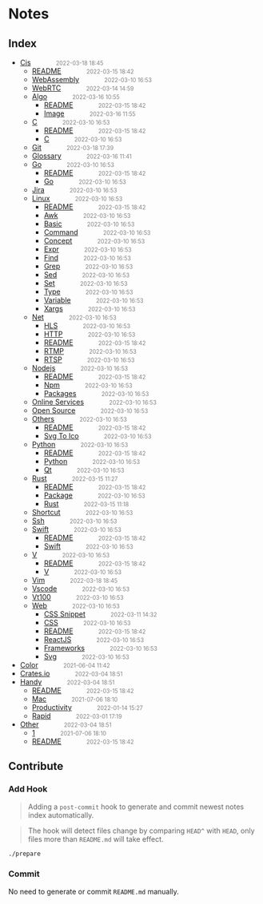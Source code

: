 
# Notes

## Index

- [Cis](src/cis)<span style="padding-left:2em;color:orange"></span><span style="color:gray;font-size:.8em;padding-left:2em">2022-03-18 18:45</span>
  - [README](src/cis/)<span style="padding-left:2em;color:orange"></span><span style="color:gray;font-size:.8em;padding-left:2em">2022-03-15 18:42</span>
  - [WebAssembly](src/cis/WebAssembly)<span style="padding-left:2em;color:orange"></span><span style="color:gray;font-size:.8em;padding-left:2em">2022-03-10 16:53</span>
  - [WebRTC](src/cis/WebRTC)<span style="padding-left:2em;color:orange"></span><span style="color:gray;font-size:.8em;padding-left:2em">2022-03-14 14:59</span>
  - [Algo](src/cis/algo)<span style="padding-left:2em;color:orange"></span><span style="color:gray;font-size:.8em;padding-left:2em">2022-03-16 10:55</span>
    - [README](src/cis/algo/)<span style="padding-left:2em;color:orange"></span><span style="color:gray;font-size:.8em;padding-left:2em">2022-03-15 18:42</span>
    - [Image](src/cis/algo/image)<span style="padding-left:2em;color:orange"></span><span style="color:gray;font-size:.8em;padding-left:2em">2022-03-16 11:55</span>
  - [C](src/cis/c)<span style="padding-left:2em;color:orange"></span><span style="color:gray;font-size:.8em;padding-left:2em">2022-03-10 16:53</span>
    - [README](src/cis/c/)<span style="padding-left:2em;color:orange"></span><span style="color:gray;font-size:.8em;padding-left:2em">2022-03-15 18:42</span>
    - [C](src/cis/c/c)<span style="padding-left:2em;color:orange"></span><span style="color:gray;font-size:.8em;padding-left:2em">2022-03-10 16:53</span>
  - [Git](src/cis/git)<span style="padding-left:2em;color:orange"></span><span style="color:gray;font-size:.8em;padding-left:2em">2022-03-18 17:39</span>
  - [Glossary](src/cis/glossary)<span style="padding-left:2em;color:orange"></span><span style="color:gray;font-size:.8em;padding-left:2em">2022-03-16 11:41</span>
  - [Go](src/cis/go)<span style="padding-left:2em;color:orange"></span><span style="color:gray;font-size:.8em;padding-left:2em">2022-03-10 16:53</span>
    - [README](src/cis/go/)<span style="padding-left:2em;color:orange"></span><span style="color:gray;font-size:.8em;padding-left:2em">2022-03-15 18:42</span>
    - [Go](src/cis/go/go)<span style="padding-left:2em;color:orange"></span><span style="color:gray;font-size:.8em;padding-left:2em">2022-03-10 16:53</span>
  - [Jira](src/cis/jira)<span style="padding-left:2em;color:orange"></span><span style="color:gray;font-size:.8em;padding-left:2em">2022-03-10 16:53</span>
  - [Linux](src/cis/linux)<span style="padding-left:2em;color:orange"></span><span style="color:gray;font-size:.8em;padding-left:2em">2022-03-10 16:53</span>
    - [README](src/cis/linux/)<span style="padding-left:2em;color:orange"></span><span style="color:gray;font-size:.8em;padding-left:2em">2022-03-15 18:42</span>
    - [Awk](src/cis/linux/awk)<span style="padding-left:2em;color:orange"></span><span style="color:gray;font-size:.8em;padding-left:2em">2022-03-10 16:53</span>
    - [Basic](src/cis/linux/basic)<span style="padding-left:2em;color:orange"></span><span style="color:gray;font-size:.8em;padding-left:2em">2022-03-10 16:53</span>
    - [Command](src/cis/linux/command)<span style="padding-left:2em;color:orange"></span><span style="color:gray;font-size:.8em;padding-left:2em">2022-03-10 16:53</span>
    - [Concept](src/cis/linux/concept)<span style="padding-left:2em;color:orange"></span><span style="color:gray;font-size:.8em;padding-left:2em">2022-03-10 16:53</span>
    - [Expr](src/cis/linux/expr)<span style="padding-left:2em;color:orange"></span><span style="color:gray;font-size:.8em;padding-left:2em">2022-03-10 16:53</span>
    - [Find](src/cis/linux/find)<span style="padding-left:2em;color:orange"></span><span style="color:gray;font-size:.8em;padding-left:2em">2022-03-10 16:53</span>
    - [Grep](src/cis/linux/grep)<span style="padding-left:2em;color:orange"></span><span style="color:gray;font-size:.8em;padding-left:2em">2022-03-10 16:53</span>
    - [Sed](src/cis/linux/sed)<span style="padding-left:2em;color:orange"></span><span style="color:gray;font-size:.8em;padding-left:2em">2022-03-10 16:53</span>
    - [Set](src/cis/linux/set)<span style="padding-left:2em;color:orange"></span><span style="color:gray;font-size:.8em;padding-left:2em">2022-03-10 16:53</span>
    - [Type](src/cis/linux/type)<span style="padding-left:2em;color:orange"></span><span style="color:gray;font-size:.8em;padding-left:2em">2022-03-10 16:53</span>
    - [Variable](src/cis/linux/variable)<span style="padding-left:2em;color:orange"></span><span style="color:gray;font-size:.8em;padding-left:2em">2022-03-10 16:53</span>
    - [Xargs](src/cis/linux/xargs)<span style="padding-left:2em;color:orange"></span><span style="color:gray;font-size:.8em;padding-left:2em">2022-03-10 16:53</span>
  - [Net](src/cis/net)<span style="padding-left:2em;color:orange"></span><span style="color:gray;font-size:.8em;padding-left:2em">2022-03-10 16:53</span>
    - [HLS](src/cis/net/HLS)<span style="padding-left:2em;color:orange"></span><span style="color:gray;font-size:.8em;padding-left:2em">2022-03-10 16:53</span>
    - [HTTP](src/cis/net/HTTP)<span style="padding-left:2em;color:orange"></span><span style="color:gray;font-size:.8em;padding-left:2em">2022-03-10 16:53</span>
    - [README](src/cis/net/)<span style="padding-left:2em;color:orange"></span><span style="color:gray;font-size:.8em;padding-left:2em">2022-03-15 18:42</span>
    - [RTMP](src/cis/net/RTMP)<span style="padding-left:2em;color:orange"></span><span style="color:gray;font-size:.8em;padding-left:2em">2022-03-10 16:53</span>
    - [RTSP](src/cis/net/RTSP)<span style="padding-left:2em;color:orange"></span><span style="color:gray;font-size:.8em;padding-left:2em">2022-03-10 16:53</span>
  - [Nodejs](src/cis/nodejs)<span style="padding-left:2em;color:orange"></span><span style="color:gray;font-size:.8em;padding-left:2em">2022-03-10 16:53</span>
    - [README](src/cis/nodejs/)<span style="padding-left:2em;color:orange"></span><span style="color:gray;font-size:.8em;padding-left:2em">2022-03-15 18:42</span>
    - [Npm](src/cis/nodejs/npm)<span style="padding-left:2em;color:orange"></span><span style="color:gray;font-size:.8em;padding-left:2em">2022-03-10 16:53</span>
    - [Packages](src/cis/nodejs/packages)<span style="padding-left:2em;color:orange"></span><span style="color:gray;font-size:.8em;padding-left:2em">2022-03-10 16:53</span>
  - [Online Services](src/cis/online-services)<span style="padding-left:2em;color:orange"></span><span style="color:gray;font-size:.8em;padding-left:2em">2022-03-10 16:53</span>
  - [Open Source](src/cis/open-source)<span style="padding-left:2em;color:orange"></span><span style="color:gray;font-size:.8em;padding-left:2em">2022-03-10 16:53</span>
  - [Others](src/cis/others)<span style="padding-left:2em;color:orange"></span><span style="color:gray;font-size:.8em;padding-left:2em">2022-03-10 16:53</span>
    - [README](src/cis/others/)<span style="padding-left:2em;color:orange"></span><span style="color:gray;font-size:.8em;padding-left:2em">2022-03-15 18:42</span>
    - [Svg To Ico](src/cis/others/svg-to-ico)<span style="padding-left:2em;color:orange"></span><span style="color:gray;font-size:.8em;padding-left:2em">2022-03-10 16:53</span>
  - [Python](src/cis/python)<span style="padding-left:2em;color:orange"></span><span style="color:gray;font-size:.8em;padding-left:2em">2022-03-10 16:53</span>
    - [README](src/cis/python/)<span style="padding-left:2em;color:orange"></span><span style="color:gray;font-size:.8em;padding-left:2em">2022-03-15 18:42</span>
    - [Python](src/cis/python/python)<span style="padding-left:2em;color:orange"></span><span style="color:gray;font-size:.8em;padding-left:2em">2022-03-10 16:53</span>
    - [Qt](src/cis/python/qt)<span style="padding-left:2em;color:orange"></span><span style="color:gray;font-size:.8em;padding-left:2em">2022-03-10 16:53</span>
  - [Rust](src/cis/rust)<span style="padding-left:2em;color:orange"></span><span style="color:gray;font-size:.8em;padding-left:2em">2022-03-15 11:27</span>
    - [README](src/cis/rust/)<span style="padding-left:2em;color:orange"></span><span style="color:gray;font-size:.8em;padding-left:2em">2022-03-15 18:42</span>
    - [Package](src/cis/rust/package)<span style="padding-left:2em;color:orange"></span><span style="color:gray;font-size:.8em;padding-left:2em">2022-03-10 16:53</span>
    - [Rust](src/cis/rust/rust)<span style="padding-left:2em;color:orange"></span><span style="color:gray;font-size:.8em;padding-left:2em">2022-03-15 11:18</span>
  - [Shortcut](src/cis/shortcut)<span style="padding-left:2em;color:orange"></span><span style="color:gray;font-size:.8em;padding-left:2em">2022-03-10 16:53</span>
  - [Ssh](src/cis/ssh)<span style="padding-left:2em;color:orange"></span><span style="color:gray;font-size:.8em;padding-left:2em">2022-03-10 16:53</span>
  - [Swift](src/cis/swift)<span style="padding-left:2em;color:orange"></span><span style="color:gray;font-size:.8em;padding-left:2em">2022-03-10 16:53</span>
    - [README](src/cis/swift/)<span style="padding-left:2em;color:orange"></span><span style="color:gray;font-size:.8em;padding-left:2em">2022-03-15 18:42</span>
    - [Swift](src/cis/swift/swift)<span style="padding-left:2em;color:orange"></span><span style="color:gray;font-size:.8em;padding-left:2em">2022-03-10 16:53</span>
  - [V](src/cis/v)<span style="padding-left:2em;color:orange"></span><span style="color:gray;font-size:.8em;padding-left:2em">2022-03-10 16:53</span>
    - [README](src/cis/v/)<span style="padding-left:2em;color:orange"></span><span style="color:gray;font-size:.8em;padding-left:2em">2022-03-15 18:42</span>
    - [V](src/cis/v/v)<span style="padding-left:2em;color:orange"></span><span style="color:gray;font-size:.8em;padding-left:2em">2022-03-10 16:53</span>
  - [Vim](src/cis/vim)<span style="padding-left:2em;color:orange"></span><span style="color:gray;font-size:.8em;padding-left:2em">2022-03-18 18:45</span>
  - [Vscode](src/cis/vscode)<span style="padding-left:2em;color:orange"></span><span style="color:gray;font-size:.8em;padding-left:2em">2022-03-10 16:53</span>
  - [Vt100](src/cis/vt100)<span style="padding-left:2em;color:orange"></span><span style="color:gray;font-size:.8em;padding-left:2em">2022-03-10 16:53</span>
  - [Web](src/cis/web)<span style="padding-left:2em;color:orange"></span><span style="color:gray;font-size:.8em;padding-left:2em">2022-03-10 16:53</span>
    - [CSS Snippet](src/cis/web/CSS-Snippet)<span style="padding-left:2em;color:orange"></span><span style="color:gray;font-size:.8em;padding-left:2em">2022-03-11 14:32</span>
    - [CSS](src/cis/web/CSS)<span style="padding-left:2em;color:orange"></span><span style="color:gray;font-size:.8em;padding-left:2em">2022-03-10 16:53</span>
    - [README](src/cis/web/)<span style="padding-left:2em;color:orange"></span><span style="color:gray;font-size:.8em;padding-left:2em">2022-03-15 18:42</span>
    - [ReactJS](src/cis/web/ReactJS)<span style="padding-left:2em;color:orange"></span><span style="color:gray;font-size:.8em;padding-left:2em">2022-03-10 16:53</span>
    - [Frameworks](src/cis/web/frameworks)<span style="padding-left:2em;color:orange"></span><span style="color:gray;font-size:.8em;padding-left:2em">2022-03-10 16:53</span>
    - [Svg](src/cis/web/svg)<span style="padding-left:2em;color:orange"></span><span style="color:gray;font-size:.8em;padding-left:2em">2022-03-10 16:53</span>
- [Color](src/color)<span style="padding-left:2em;color:orange"></span><span style="color:gray;font-size:.8em;padding-left:2em">2021-06-04 11:42</span>
- [Crates.io](src/crates.io)<span style="padding-left:2em;color:orange"></span><span style="color:gray;font-size:.8em;padding-left:2em">2022-03-04 18:51</span>
- [Handy](src/handy)<span style="padding-left:2em;color:orange"></span><span style="color:gray;font-size:.8em;padding-left:2em">2022-03-04 18:51</span>
  - [README](src/handy/)<span style="padding-left:2em;color:orange"></span><span style="color:gray;font-size:.8em;padding-left:2em">2022-03-15 18:42</span>
  - [Mac](src/handy/mac)<span style="padding-left:2em;color:orange"></span><span style="color:gray;font-size:.8em;padding-left:2em">2021-07-06 18:10</span>
  - [Productivity](src/handy/productivity)<span style="padding-left:2em;color:orange"></span><span style="color:gray;font-size:.8em;padding-left:2em">2022-01-14 15:27</span>
  - [Rapid](src/handy/rapid)<span style="padding-left:2em;color:orange"></span><span style="color:gray;font-size:.8em;padding-left:2em">2022-03-01 17:19</span>
- [Other](src/other)<span style="padding-left:2em;color:orange"></span><span style="color:gray;font-size:.8em;padding-left:2em">2022-03-04 18:51</span>
  - [1](src/other/1)<span style="padding-left:2em;color:orange"></span><span style="color:gray;font-size:.8em;padding-left:2em">2021-07-06 18:10</span>
  - [README](src/other/)<span style="padding-left:2em;color:orange"></span><span style="color:gray;font-size:.8em;padding-left:2em">2022-03-15 18:42</span>


## Contribute

### Add Hook

> Adding a `post-commit` hook to generate and commit newest notes index automatically.

> The hook will detect files change by comparing `HEAD^` with `HEAD`, only files more than `README.md` will take effect.

```bash
./prepare
```

### Commit

No need to generate or commit `README.md` manually.

